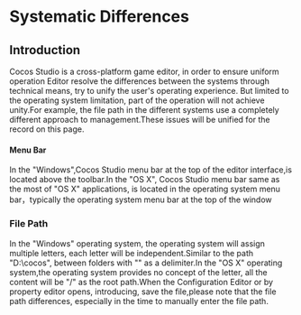 # Systematic Differences

## Introduction

Cocos Studio is a cross-platform game editor, in order to ensure uniform operation Editor resolve the differences between the systems through technical means, try to unify the user's operating experience. But limited to the operating system limitation, part of the operation will not achieve unity.For example, the file path in the different systems use a completely different approach to management.These issues will be unified for the record on this page.

#### Menu Bar

In the "Windows",Cocos Studio menu bar at the top of the editor interface,is located above the toolbar.In the "OS X", Cocos Studio menu bar same as the most of "OS X" applications, is located in the operating system menu bar，typically the operating system menu bar at the top of the window

### File Path

In the "Windows" operating system, the operating system will assign multiple letters, each letter will be independent.Similar to the path "D:\cocos\", between folders with "\" as a delimiter.In the "OS X" operating system,the operating system provides no concept of the letter, all the content will be "/" as the root path.When the Configuration Editor or by property editor opens, introducing, save the file,please note that the file path differences, especially in the time to manually enter the file path.